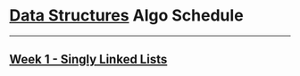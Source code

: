# [Data Structures](../data_structures) Algo Schedule

---

## [Week 1 - Singly Linked Lists](../data_structures/SinglyLinkedList.js)

